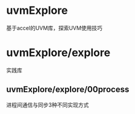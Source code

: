 # uvmExplore
基于accel的UVM库，探索UVM使用技巧

# uvmExplore/explore
实践库

## uvmExplore/explore/00process
进程间通信与同步3种不同实现方式